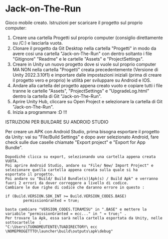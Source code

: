 # Jack-on-The-Run
Gioco mobile creato.
Istruzioni per scaricare il progetto sul proprio computer:

1) Creare una cartella Progetti sul proprio computer (consiglio direttamente su /C:) e lasciarla vuota.
2) Clonare il progetto da Git Desktop nella cartella "Progetti" in modo da avere cosi una cartella "Jack-on-The-Run" con dentro soltanto i file "Gitignore" "Readme" e le cartelle "Assets" e "ProjectSettings".
3) Creare in Unity un nuovo progetto dove si vuole sul proprio computer MA NON nella cartella "Progetti" creata precedentemente (Versione di Unity 2022.3.10f1) e importare dalle impostazioni iniziali (prima di creare il progetto vero e proprio) le utilità per sviluppare su Android e IOS.
4) Andare alla cartella del progetto appena creato vuoto e copiare tutti i file tranne le cartelle "Assets", "ProjectSettings" e "UpgradeLog.html" dentro la cartella di Git "Jack-on-The-Run".
5) Aprire Unity Hub, cliccare su Open Project e selezionare la cartella di Git "Jack-on-The-Run".
6) Inizia a programmare :D !!!


ISTRUZIONI PER BUILDARE SU ANDROID STUDIO

Per creare un APK con Android Studio, prima bisogna esportare il progetto da Unity:
	vai su "File/Build Settings" e dopo aver selezionato Android, fare check sulle due caselle chiamate "Export project" e "Export
	for App Bundle".
	
	Dopodichè clicca su export, selezionando una cartella appena creata VUOTA. 
	Poi aprire Android Studio, andare su "File/ New/ Import Project" e selezionare quella cartella appena creata sulla quale si ha
	esportato il progetto.
	Poi andare su "Build/ Build Bundle(s)|Apk(s) / Build Apk" e verranno fuori 2 errori da dover correggere a livello di codice.
	Cambiare le due righe di codice che daranno errore in questo :

	if (Build.VERSION.SDK_INT >= Build.VERSION_CODES.BASE)
            permissionGranted = true;

	basta cambiare "VERSION_CODES.TIRAMISU" in ".BASE" e mettere la variabile "permissionGranted = ecc..." in " = true;" .
	Per trovare la Apk, essa sarà nella cartella esportata da Unity, nelle sottocartelle  :
	"C:\Users\TUONOMEUTENTE\TUADIRECTORY\ ecc \NOMEPROGETTTO\launcher\build\outputs\apk\debug"
